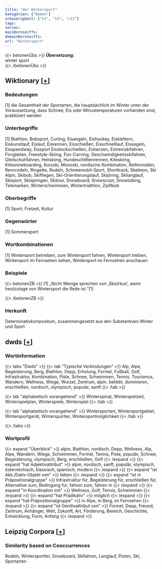 ```yaml
---
title: "der Wintersport"
kategorien: ["Nomen"]
schwierigkeit: ["k1", "h3", "r13"]
tags:
series:
mainDornseiffs:
domainDornseiffs:
url: "Wintersport"
---
```


{{< betonenÜbs >}}
**Übersetzung:**  
winter sport  
{{< /betonenÜbs >}}

## Wiktionary [[+](https://de.wiktionary.org/wiki/Wintersport)]

### Bedeutungen
[1] die Gesamtheit der Sportarten, die hauptsächlich im Winter unter der Voraussetzung, dass Schnee, Eis oder Minustemperaturen vorhanden sind, praktiziert werden  

### Unterbegriffe
[1] Biathlon, Bobsport, Curling, Eisangeln, Eishockey, Eisklettern, Eiskunstlauf, Eislauf, Eisrennen, Eisschießen, Eisschnelllauf, Eissegeln, Eisspeedway, Eissport Eisstockschießen, Eistanzen, Extremskifahren, Firngleiten, Freestyle-Skiing, Fun-Carving, Geschwindigkeitsskifahren, Gleitschuhfahren, Heliskiing, Hundeschlittenrennen, Kiteskiing, Kitesnowboarding, Kurzski, Monoski, nordische Kombination, Reifenrodeln, Rennrodeln, Ringette, Rodeln, Schneemobil-Sport, Shorttrack, Skeleton, Ski Alpin, Skibob, Skifliegen, Ski-Orientierungslauf, Skijöring, Skilanglauf, Skisport, Skispringen, Skitour, Snowboard, Snowscoot, Snowtubing, Telemarken, Winterschwimmen, Wintertriathlon, Zipflbob  

### Oberbegriffe
[1] Sport; Freizeit, Kultur  

### Gegenwörter
[1] Sommersport  

### Wortkombinationen
[1] Wintersport betreiben, zum Wintersport fahren, Wintersport treiben, Wintersport im Fernsehen sehen, Wintersport im Fernsehen anschauen  

### Beispiele
{{< betonenZB >}}
[1] „Nicht Wenige sprechen von ‚Skizirkus‘, wenn heutzutage von Wintersport die Rede ist.“[1]  

{{< /betonenZB >}}
### Herkunft
Determinativkompositum, zusammengesetzt aus den Substantiven Winter und Sport  



## dwds [[+](https://www.dwds.de/wb/Wintersport)]

### Wortinformation
{{< tabs "Dwds" >}}
{{< tab "Typische Verbindungen" >}}
Alp, Alpe, Begeisterung, Berg, Biathlon, Depp, Erholung, Formel, Fußball, Golf, Infrastruktur, Kombination, Piste, Schnee, Schwimmen, Tennis, Tourismus, Wandern, Wellness, Wiege, Wurzel, Zentrum, alpin, beliebt, dominieren, erschließen, nordisch, olympisch, populär, sanft
{{< /tab >}}

{{< tab "alphabetisch vorangehend" >}}
Winterspinat, Winterspielzeit, Winterspielplan, Winterspiele, Winterspiel
{{< /tab >}}

{{< tab "alphabetisch vorangehend" >}}
Wintersportart, Wintersportgebiet, Wintersportgerät, Wintersportler, Wintersportmöglichkeit
{{< /tab >}}

{{< /tabs >}}

### Wortprofil
{{< expand "Überblick" >}} alpin, Biathlon, nordisch, Depp, Wellness, Alp, Alpe, Wandern, Wiege, Schwimmen, Formel, Tennis, Piste, populär, Schnee, Begeisterung, olympisch, Berg, erschließen, Golf {{< /expand >}}
{{< expand "hat Adjektivattribut" >}} alpin, nordisch, sanft, populär, olympisch, österreichisch, klassisch, spanisch, modern {{< /expand >}}
{{< expand "ist Akk./Dativ-Objekt von" >}} lieben {{< /expand >}}
{{< expand "ist in Präpositionalgruppe" >}} Infrastruktur für, Begeisterung für, erschließen für, Alternative zum, Bedingung für, fahren zum, fahren in {{< /expand >}}
{{< expand "in Koordination mit" >}} Wellness, Golf, Tennis, Schwimmen {{< /expand >}}
{{< expand "hat Prädikativ" >}} möglich {{< /expand >}}
{{< expand "hat Präpositionalgruppe" >}} in Alpe, in Berg, im Fernsehen {{< /expand >}}
{{< expand "ist Genitivattribut von" >}} Formel, Depp, Freund, Zentrum, Anhänger, Welt, Zukunft, Art, Förderung, Bereich, Geschichte, Entwicklung, Form, Anfang {{< /expand >}}

## Leipzig Corpora [[+](https://corpora.uni-leipzig.de/en/res?word=Wintersport&corpusId=deu_newscrawl-public_2018)]


### Similarity based on Cooccurrences
Rodeln, Wintersportler, Snowboard, Skifahren, Langlauf, Pisten, Ski, Sportarten

